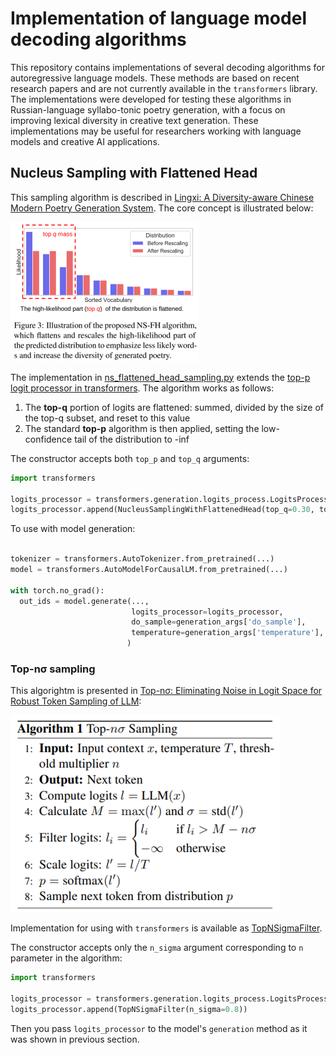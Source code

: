 # Implementation of language model decoding algorithms

This repository contains implementations of several decoding algorithms for autoregressive language models. These methods are based on recent research papers and are not currently available in the `transformers` library. The implementations were developed for testing these algorithms in Russian-language syllabo-tonic poetry generation, with a focus on improving lexical diversity in creative text generation. These implementations may be useful for researchers working with language models and creative AI applications.

## Nucleus Sampling with Flattened Head

This sampling algorithm is described in [Lingxi: A Diversity-aware Chinese Modern Poetry Generation System](https://aclanthology.org/2023.acl-demo.6.pdf). The core concept is illustrated below:

![Figure 3](ns_fh_figure3.png)

The implementation in [ns_flattened_head_sampling.py](ns_flattened_head_sampling.py) extends the [top-p logit processor in transformers](https://huggingface.co/docs/transformers.js/en/api/generation/logits_process#new-topplogitswarpertopp-options). The algorithm works as follows:

1. The **top-q** portion of logits are flattened: summed, divided by the size of the top-q subset, and reset to this value
2. The standard **top-p** algorithm is then applied, setting the low-confidence tail of the distribution to -inf

The constructor accepts both `top_p` and `top_q` arguments:

```python
import transformers

logits_processor = transformers.generation.logits_process.LogitsProcessorList()
logits_processor.append(NucleusSamplingWithFlattenedHead(top_q=0.30, top_p=0.50))
```

To use with model generation:

```python

tokenizer = transformers.AutoTokenizer.from_pretrained(...)
model = transformers.AutoModelForCausalLM.from_pretrained(...)

with torch.no_grad():
  out_ids = model.generate(...,
                           logits_processor=logits_processor,
                           do_sample=generation_args['do_sample'],
                           temperature=generation_args['temperature'],
                          )
```

### Top-nσ sampling

This algorightm is presented in [Top-nσ: Eliminating Noise in Logit Space for Robust Token Sampling of LLM](https://aclanthology.org/2025.acl-long.528.pdf):

![Algorithm 1](top_nsigma_sampling.png)

Implementation for using with `transformers` is available as [TopNSigmaFilter](top_nsigma_filter.py).

The constructor accepts only the `n_sigma` argument corresponding to `n` parameter in the algorithm:

```python
import transformers

logits_processor = transformers.generation.logits_process.LogitsProcessorList()
logits_processor.append(TopNSigmaFilter(n_sigma=0.8))
```

Then you pass `logits_processor` to the model's `generation` method as it was shown in previous section.




